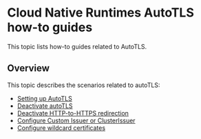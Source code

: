 # Cloud Native Runtimes AutoTLS how-to guides

This topic lists how-to guides related to AutoTLS.

## <a id="overview"></a> Overview

This topic describes the scenarios related to autoTLS:

- [Setting up AutoTLS](./auto-tls.hbs.md)
- [Deactivate autoTLS](./tls-guides-deactivate-autotls.hbs.md)
- [Deactivate HTTP-to-HTTPS redirection](./tls-guides-deactivate-redirection.hbs.md)
- [Configure Custom Issuer or ClusterIssuer](./tls-guides-letsencrypt-http01.hbs.md)
- [Configure wildcard certificates](./tls-guides-wildcard-cert.hbs.md)